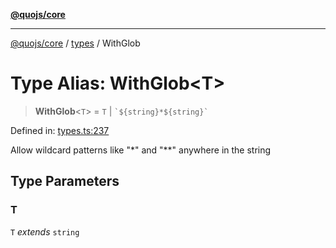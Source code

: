 [**@quojs/core**](../../README.md)

***

[@quojs/core](../../README.md) / [types](../README.md) / WithGlob

# Type Alias: WithGlob\<T\>

> **WithGlob**\<`T`\> = `T` \| `` `${string}*${string}` ``

Defined in: [types.ts:237](https://github.com/quojs/quojs/blob/9e23886b2a0ad7a76f8b24da404b10a06002a0ea/packages/core/src/types.ts#L237)

Allow wildcard patterns like "*" and "**" anywhere in the string

## Type Parameters

### T

`T` *extends* `string`
